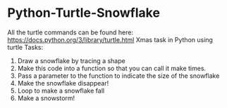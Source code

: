 # Python-Turtle-Snowflake

All the turtle commands can be found here: https://docs.python.org/3/library/turtle.html
Xmas task in Python using turtle
Tasks:
1) Draw a snowflake by tracing a shape
2) Make this code into a function so that you can call it make times.
3) Pass a parameter to the function to indicate the size of the snowflake
4) Make the snowflake disappear!
5) Loop to make a snowflake fall
6) Make a snowstorm!

